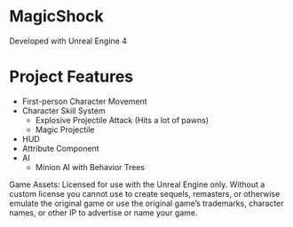 # MagicShock

Developed with Unreal Engine 4

# Project Features
* First-person Character Movement
* Character Skill System
    * Explosive Projectile Attack (Hits a lot of pawns)
    * Magic Projectile
* HUD
* Attribute Component
* AI
    * Minion AI with Behavior Trees


Game Assets: Licensed for use with the Unreal Engine only. Without a custom license you cannot use to create sequels, remasters, or otherwise emulate the original game or use the original game’s trademarks, character names, or other IP to advertise or name your game.